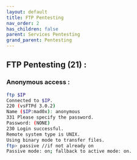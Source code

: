 ```yaml
---
layout: default
title: FTP Pentesting
nav_order: 2
has_children: false
parent: Services Pentesting
grand_parent: Pentesting
---
```


## FTP Pentesting (21) :

### Anonymous access : 
```sh
ftp $IP
Connected to $IP.
220 (vsFTPd 3.0.2)
Name ($IP:mad0x): anonymous
331 Please specify the password.
Password: (NONE)
230 Login successful.
Remote system type is UNIX.
Using binary mode to transfer files.
ftp> passive //if not already on
Passive mode: on; fallback to active mode: on.
```

